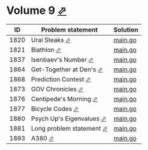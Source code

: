 # Volume 9 [⬀](https://acm.timus.ru/problemset.aspx?space=1&page=9)


| ID   | Problem statement                                                              | Solution                |
|------|--------------------------------------------------------------------------------|-------------------------|
| 1820 | Ural Steaks [⬀](https://acm.timus.ru/problem.aspx?space=1&num=1820)            | [main.go](1820/main.go) |
| 1821 | Biathlon [⬀](https://acm.timus.ru/problem.aspx?space=1&num=1821)               | [main.go](1821/main.go) |
| 1837 | Isenbaev's Number [⬀](https://acm.timus.ru/problem.aspx?space=1&num=1837)      | [main.go](1837/main.go) |
| 1864 | Get-Together at Den's [⬀](https://acm.timus.ru/problem.aspx?space=1&num=1864)  | [main.go](1864/main.go) |
| 1868 | Prediction Contest [⬀](https://acm.timus.ru/problem.aspx?space=1&num=1868)     | [main.go](1868/main.go) |
| 1873 | GOV Chronicles [⬀](https://acm.timus.ru/problem.aspx?space=1&num=1873)         | [main.go](1873/main.go) |
| 1876 | Centipede's Morning [⬀](https://acm.timus.ru/problem.aspx?space=1&num=1876)    | [main.go](1876/main.go) |
| 1877 | Bicycle Codes [⬀](https://acm.timus.ru/problem.aspx?space=1&num=1877)          | [main.go](1877/main.go) |
| 1880 | Psych Up's Eigenvalues [⬀](https://acm.timus.ru/problem.aspx?space=1&num=1880) | [main.go](1880/main.go) |
| 1881 | Long problem statement [⬀](https://acm.timus.ru/problem.aspx?space=1&num=1881) | [main.go](1881/main.go) |
| 1893 | A380 [⬀](https://acm.timus.ru/problem.aspx?space=1&num=1893)                   | [main.go](1893/main.go) |

